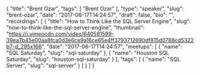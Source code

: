 {
  "title": "Brent Ozar",
  "tags": [
    "Brent Ozar"
  ],
  "type": "speaker",
  "slug": "brent-ozar",
  "date": "2017-06-17T14:24:57",
  "draft": false,
  "bio": "",
  "recordings": [
    {
      "title": "How to Think Like the SQL Server Engine",
      "slug": "how-to-think-like-the-sql-server-engine",
      "thumbnail": "https://i.vimeocdn.com/video/640581599-39ea7b45e00aa8fca0d3e6ce9a16ce65e4ff3793712690df815d0788cd5322b7-d_295x166",
      "date": "2017-06-17T14:24:57",
      "meetups": [
        {
          "name": "SQL Saturday",
          "slug": "sql-saturday"
        },
        {
          "name": "Houston SQL Saturday",
          "slug": "houston-sql-saturday"
        }
      ],
      "tags": [
        {
          "name": "SQL Server",
          "slug": "sql-server"
        }
      ]
    }
  ]
}
